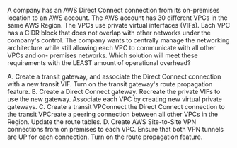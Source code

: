 A company has an AWS Direct Connect connection from its on-premises location to an AWS account. The AWS account has 30 different VPCs in the same AWS Region. The VPCs use private virtual interfaces (VIFs). Each VPC has a CIDR block that does not overlap with other networks under the company's control. The company wants to centrally manage the networking architecture while still allowing each VPC to communicate with all other VPCs and on- premises networks. Which solution will meet these requirements with the LEAST amount of operational overhead? 

A. Create a transit gateway, and associate the Direct Connect connection with a new transit VIF. Turn on the transit gateway's route propagation feature. 
B. Create a Direct Connect gateway. Recreate the private VIFs to use the new gateway. Associate each VPC by creating new virtual private gateways. 
C. Create a transit VPConnect the Direct Connect connection to the transit VPCreate a peering connection between all other VPCs in the Region. Update the route tables. 
D. Create AWS Site-to-Site VPN connections from on premises to each VPC. Ensure that both VPN tunnels are UP for each connection. Turn on the route propagation feature.